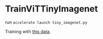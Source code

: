 # TrainViTTinyImagenet
run
`accelerate launch tiny_imagenet.py`

Training with [this data]([https://pages.github.com/](https://filedn.com/l0kNCNuXuEq70c3iUHsXxJ7/TinyImagenet200.zip)).
